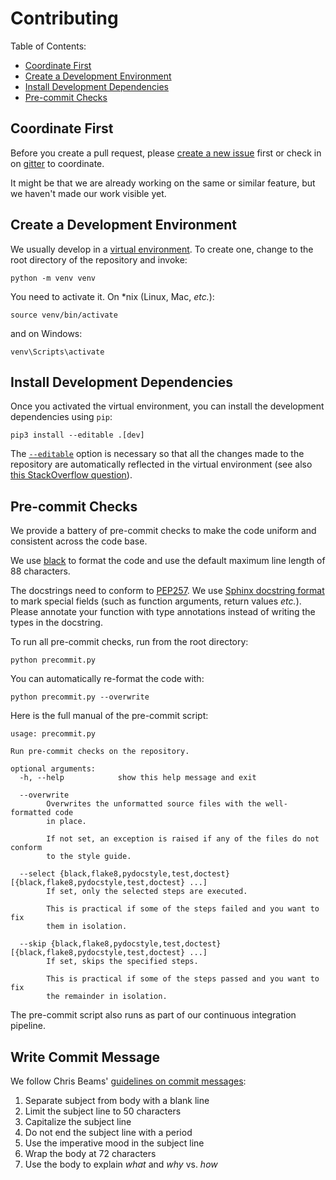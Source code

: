 # Contributing

Table of Contents:
* [Coordinate First](#coordinate-first)
* [Create a Development Environment](#create-a-development-environment)
* [Install Development Dependencies](#install-development-dependencies)
* [Pre-commit Checks](#pre-commit-checks)

## Coordinate First

Before you create a pull request, please [create a new issue][new_issue] first 
or check in on [gitter](https://gitter.im/Cross_Hair/Lobby) to coordinate.

It might be that we are already working on the same or similar feature, but we 
haven't made our work visible yet.

[new_issue]: https://github.com/pschanely/CrossHair/issues/new/choose

## Create a Development Environment

We usually develop in a [virtual environment][venv].
To create one, change to the root directory of the repository and invoke:

```
python -m venv venv
```

You need to activate it. On *nix (Linux, Mac, *etc.*):

```
source venv/bin/activate
```

and on Windows:

```
venv\Scripts\activate
```

[venv]: https://docs.python.org/3/tutorial/venv.html

## Install Development Dependencies

Once you activated the virtual environment, you can install the development 
dependencies using `pip`:

```
pip3 install --editable .[dev]
```

The [`--editable`][pip-editable] option is necessary so that all the changes 
made to the repository are automatically reflected in the virtual environment 
(see also [this StackOverflow question][pip-editable-stackoverflow]).

[pip-editable]: https://pip.pypa.io/en/stable/reference/pip_install/#install-editable 
[pip-editable-stackoverflow]: https://stackoverflow.com/questions/35064426/when-would-the-e-editable-option-be-useful-with-pip-install

## Pre-commit Checks

We provide a battery of pre-commit checks to make the code uniform and 
consistent across the code base.

We use [black](https://pypi.org/project/black/) to format the code and use
the default maximum line length of 88 characters.

The docstrings need to conform to [PEP257][pep257].
We use [Sphinx docstring format][sphinx-format] to mark special fields (such as
function arguments, return values *etc.*).
Please annotate your function with type annotations instead of writing the types
in the docstring. 

[pep257]: https://www.python.org/dev/peps/pep-0257/
[sphinx-format]: https://sphinx-rtd-tutorial.readthedocs.io/en/latest/docstrings.html

To run all pre-commit checks, run from the root directory:

```
python precommit.py
```

You can automatically re-format the code with:

```
python precommit.py --overwrite
```

Here is the full manual of the pre-commit script:

```
usage: precommit.py 

Run pre-commit checks on the repository.

optional arguments:
  -h, --help            show this help message and exit

  --overwrite           
        Overwrites the unformatted source files with the well-formatted code 
        in place. 

        If not set, an exception is raised if any of the files do not conform 
        to the style guide.

  --select {black,flake8,pydocstyle,test,doctest} [{black,flake8,pydocstyle,test,doctest} ...]
        If set, only the selected steps are executed. 

        This is practical if some of the steps failed and you want to fix 
        them in isolation.

  --skip {black,flake8,pydocstyle,test,doctest} [{black,flake8,pydocstyle,test,doctest} ...]
        If set, skips the specified steps. 

        This is practical if some of the steps passed and you want to fix 
        the remainder in isolation.
```

The pre-commit script also runs as part of our continuous integration pipeline.

## Write Commit Message

We follow Chris Beams' [guidelines on commit messages][commit-guidelines]:

1) Separate subject from body with a blank line
2) Limit the subject line to 50 characters
3) Capitalize the subject line
4) Do not end the subject line with a period
5) Use the imperative mood in the subject line
6) Wrap the body at 72 characters
7) Use the body to explain *what* and *why* vs. *how*

[commit-guidelines]: https://chris.beams.io/posts/git-commit/